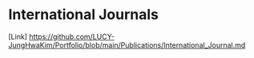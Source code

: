 # International Journals

[Link] https://github.com/LUCY-JungHwaKim/Portfolio/blob/main/Publications/International_Journal.md

